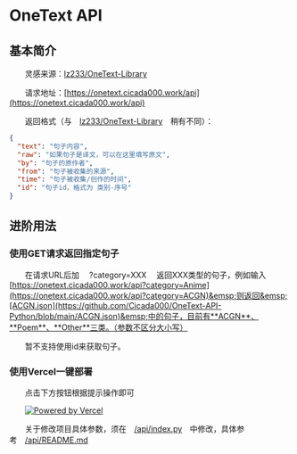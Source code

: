 # OneText API

## 基本简介

&emsp;&emsp;灵感来源：[lz233/OneText-Library](https://github.com/lz233/OneText-Library)

&emsp;&emsp;请求地址：[https://onetext.cicada000.work/api](https://onetext.cicada000.work/api)

&emsp;&emsp;返回格式（与&emsp;[lz233/OneText-Library](https://github.com/lz233/OneText-Library)&emsp;稍有不同）：

```json
{
  "text": "句子内容",
  "raw": "如果句子是译文，可以在这里填写原文",
  "by": "句子的原作者",
  "from": "句子被收集的来源",
  "time": "句子被收集/创作的时间",
  "id": "句子id，格式为 类别-序号"
}
```

## 进阶用法

### 使用GET请求返回指定句子

&emsp;&emsp;在请求URL后加&emsp; ?category=XXX &emsp;返回XXX类型的句子，例如输入&emsp;[https://onetext.cicada000.work/api?category=Anime](https://onetext.cicada000.work/api?category=ACGN)&emsp;则返回&emsp;[ACGN.json](https://github.com/Cicada000/OneText-API-Python/blob/main/ACGN.json)&emsp;中的句子，目前有**ACGN**、**Poem**、**Other**三类。（参数不区分大小写）

&emsp;&emsp;暂不支持使用id来获取句子。

### 使用Vercel一键部署

&emsp;&emsp;点击下方按钮根据提示操作即可

&emsp;&emsp;[![Powered by Vercel](https://www.datocms-assets.com/31049/1618983297-powered-by-vercel.svg)](https://vercel.com/new/clone?repository-url=https://github.com/Cicada000/OneText-API-Python)

&emsp;&emsp;关于修改项目具体参数，须在&emsp;[/api/index.py](https://github.com/Cicada000/OneText-API-Python/blob/main/api/index.py)&emsp;中修改，具体参考&emsp;[/api/README.md](https://github.com/Cicada000/OneText-API-Python/blob/main/api/README.md)


